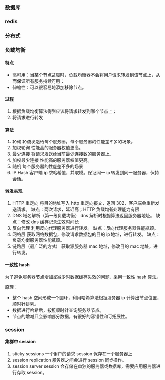 ### 数据库

### redis

### 分布式

### 负载均衡

#### 特点

- 高可用：当某个节点故障时，负载均衡器不会将用户请求转发到该节点上，从而保证所有服务持续可用；
- 伸缩性：可以很容易地添加移除节点。

#### 过程

1.  根据负载均衡算法得到应该将请求转发到哪个节点上；
2.  将请求进行转发

#### 算法

1.  轮询
    轮流发送给每个服务器，每个服务器的性能差不多的场景。
2.  加权轮询
    性能高的服务器权值更高。
3.  最少连接
    将请求发送给当前最少连接数的服务器上。
4.  加权最少连接
    性能高的服务器权值更高。
5.  随机
    每个服务器的性能差不多的场景
6.  IP Hash
    客户端 ip 求哈希值，并取模。保证同一 ip 转发到同一服务器，保持会话。

#### 转发实现

1.  HTTP 重定向
    将目的地址写入 http 重定向报文，返回 302，客户端会重新发送请求。
    缺点：两次请求，延迟高；HTTP 负载均衡处理能力有限
2.  DNS 域名解析（第一级负载均衡）
    dns 解析时根据算法返回服务器地址。
    缺点：修改 dns 缓存记录生效时间长
3.  反向代理
    利用反向代理服务器进行转发。
    缺点：反向代理服务器性能瓶颈。
4.  网络层
    获取网络数据包，修改请求数据包的目的 ip 地址，进行转发。
    缺点：负载均衡服务器性能瓶颈。
5.  链路层（最广泛的方式）
    获取源服务器 mac 地址，修改目的 mac 地址，进行转发。

#### 一致性 hash

为了避免服务器节点增加或减少时数据缓存失效的问题，采用一致性 hash 算法。

原理：

- 整个 hash 空间形成一个圆环，利用哈希算法根据服务器 ip 计算出节点位置， 顺时针排列。
- 数据进行哈希后，按照顺时针查询服务器节点。
- 节点的增减只会影响部分数据，有很好的容错性和可拓展性。

### session

#### 集群中 session

1.  sticky sessions
    一个用户的请求 session 保存在一个服务器上
2.  session replication
    服务器之间会进行 session 同步操作。
3.  session server
    session 会存储在单独的服务器或数据库，需要应用服务器进行存取 session。
